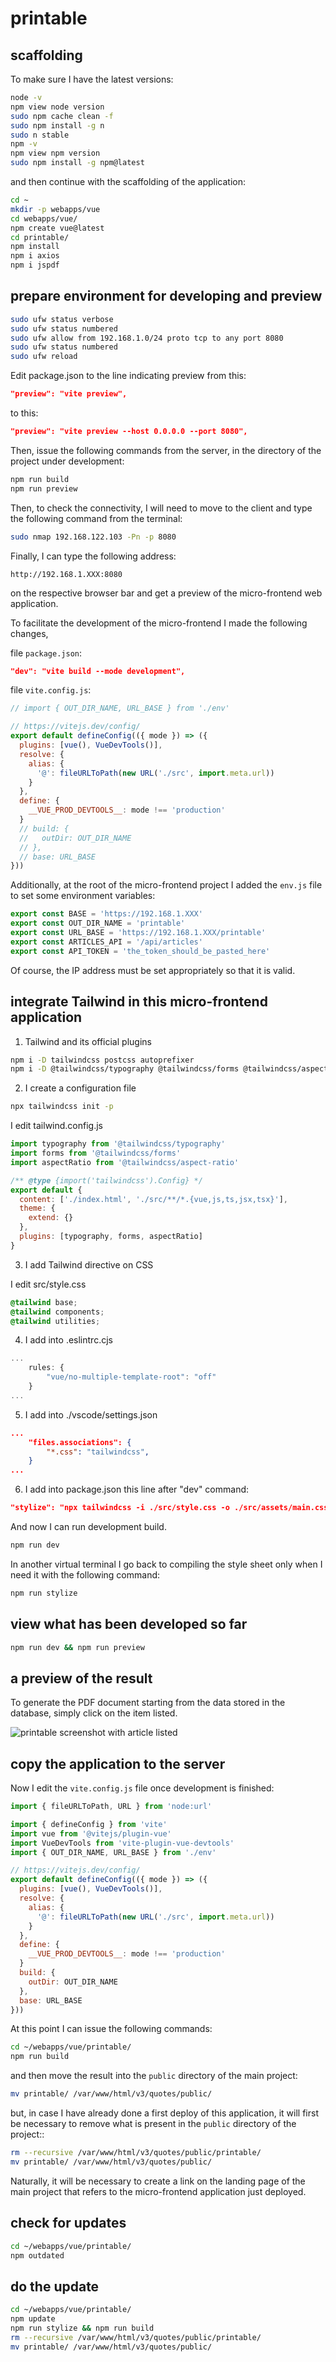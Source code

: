 # printable

## scaffolding

To make sure I have the latest versions:

```bash
node -v
npm view node version
sudo npm cache clean -f
sudo npm install -g n
sudo n stable
npm -v
npm view npm version
sudo npm install -g npm@latest
```

and then continue with the scaffolding of the application:

```sh
cd ~
mkdir -p webapps/vue
cd webapps/vue/
npm create vue@latest
cd printable/
npm install
npm i axios
npm i jspdf
```

## prepare environment for developing and preview

```sh
sudo ufw status verbose
sudo ufw status numbered
sudo ufw allow from 192.168.1.0/24 proto tcp to any port 8080
sudo ufw status numbered
sudo ufw reload
```

Edit package.json to the line indicating preview from this:

```json
"preview": "vite preview",
```

to this:

```json
"preview": "vite preview --host 0.0.0.0 --port 8080",
```

Then, issue the following commands from the server, in the directory of the project under development:

```sh
npm run build
npm run preview
```

Then, to check the connectivity, I will need to move to the client and type the following command from the terminal:

```sh
sudo nmap 192.168.122.103 -Pn -p 8080
```

Finally, I can type the following address:

```text
http://192.168.1.XXX:8080
```

on the respective browser bar and get a preview of the micro-frontend web application.

To facilitate the development of the micro-frontend I made the following changes,

file `package.json`:

```json
"dev": "vite build --mode development",
```

file `vite.config.js`:

```js
// import { OUT_DIR_NAME, URL_BASE } from './env'

// https://vitejs.dev/config/
export default defineConfig(({ mode }) => ({
  plugins: [vue(), VueDevTools()],
  resolve: {
    alias: {
      '@': fileURLToPath(new URL('./src', import.meta.url))
    }
  },
  define: {
    __VUE_PROD_DEVTOOLS__: mode !== 'production'
  }
  // build: {
  //   outDir: OUT_DIR_NAME
  // },
  // base: URL_BASE
}))
```

Additionally, at the root of the micro-frontend project I added the `env.js` file to set some environment variables:

```js
export const BASE = 'https://192.168.1.XXX'
export const OUT_DIR_NAME = 'printable'
export const URL_BASE = 'https://192.168.1.XXX/printable'
export const ARTICLES_API = '/api/articles'
export const API_TOKEN = 'the_token_should_be_pasted_here'
```

Of course, the IP address must be set appropriately so that it is valid.

## integrate Tailwind in this micro-frontend application

1. Tailwind and its official plugins

```sh
npm i -D tailwindcss postcss autoprefixer
npm i -D @tailwindcss/typography @tailwindcss/forms @tailwindcss/aspect-ratio
```

2. I create a configuration file

```sh
npx tailwindcss init -p
```

I edit tailwind.config.js

```js
import typography from '@tailwindcss/typography'
import forms from '@tailwindcss/forms'
import aspectRatio from '@tailwindcss/aspect-ratio'

/** @type {import('tailwindcss').Config} */
export default {
  content: ['./index.html', './src/**/*.{vue,js,ts,jsx,tsx}'],
  theme: {
    extend: {}
  },
  plugins: [typography, forms, aspectRatio]
}
```

3. I add Tailwind directive on CSS

I edit src/style.css

```css
@tailwind base;
@tailwind components;
@tailwind utilities;
```

4. I add into .eslintrc.cjs

```js
...
    rules: {
        "vue/no-multiple-template-root": "off"
    }
...
```

5. I add into ./vscode/settings.json

```json
...
    "files.associations": {
        "*.css": "tailwindcss",
    }
...
```

6. I add into package.json this line after "dev" command:

```json
"stylize": "npx tailwindcss -i ./src/style.css -o ./src/assets/main.css",
```

And now I can run development build.

```sh
npm run dev
```

In another virtual terminal I go back to compiling the style sheet only when I need it with the following command:

```sh
npm run stylize
```

## view what has been developed so far

```sh
npm run dev && npm run preview
```

## a preview of the result

To generate the PDF document starting from the data stored in the database, simply click on the item listed.

![printable screenshot with article listed](screenshots/quotes_printable.png)

## copy the application to the server

Now I edit the `vite.config.js` file once development is finished:

```js
import { fileURLToPath, URL } from 'node:url'

import { defineConfig } from 'vite'
import vue from '@vitejs/plugin-vue'
import VueDevTools from 'vite-plugin-vue-devtools'
import { OUT_DIR_NAME, URL_BASE } from './env'

// https://vitejs.dev/config/
export default defineConfig(({ mode }) => ({
  plugins: [vue(), VueDevTools()],
  resolve: {
    alias: {
      '@': fileURLToPath(new URL('./src', import.meta.url))
    }
  },
  define: {
    __VUE_PROD_DEVTOOLS__: mode !== 'production'
  }
  build: {
    outDir: OUT_DIR_NAME
  },
  base: URL_BASE
}))
```

At this point I can issue the following commands:

```sh
cd ~/webapps/vue/printable/
npm run build
```

and then move the result into the `public` directory of the main project:

```sh
mv printable/ /var/www/html/v3/quotes/public/
```

but, in case I have already done a first deploy of this application, it will first be necessary to remove what is present in the `public` directory of the project::

```sh
rm --recursive /var/www/html/v3/quotes/public/printable/
mv printable/ /var/www/html/v3/quotes/public/
```

Naturally, it will be necessary to create a link on the landing page of the main project that refers to the micro-frontend application just deployed.

## check for updates

```sh
cd ~/webapps/vue/printable/
npm outdated
```

## do the update

```sh
cd ~/webapps/vue/printable/
npm update
npm run stylize && npm run build
rm --recursive /var/www/html/v3/quotes/public/printable/
mv printable/ /var/www/html/v3/quotes/public/
```
